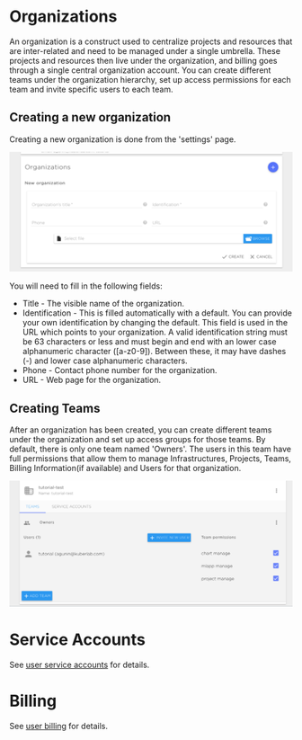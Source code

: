# Organizations

An organization is a construct used to centralize projects and resources that are inter-related and need to be managed under a single umbrella. These projects and resources then live under the organization, and billing goes through a single central organization account. You can create different teams under the organization hierarchy, set up access permissions for each team and invite specific users to each team.

## Creating a new organization

Creating a new organization is done from the 'settings' page.

![](../img/settings/settting3.png)

You will need to fill in the following fields:

* Title - The visible name of the organization.
* Identification - This is filled automatically with a default. You can provide your own identification by changing the default. This field is used in the URL which points to your organization. A valid identification string must be 63 characters or less and must begin and end with an lower case alphanumeric character ([a-z0-9]). Between these, it may have dashes (-) and lower case alphanumeric characters. 
* Phone - Contact phone number for the organization. 
* URL - Web page for the organization. 

## Creating Teams

After an organization has been created, you can create different teams under the organization and set up access groups for those teams. By default, there is only one team named 'Owners'. The users in this team have full permissions that allow them to manage Infrastructures, Projects, Teams, Billing Information(if available) and Users for that organization.

![](../img/settings/settings4.png)

# Service Accounts

See [user service accounts](../settings/user.md#service-accounts) for details.

# Billing

See [user billing](../settings/billing.md) for details.

